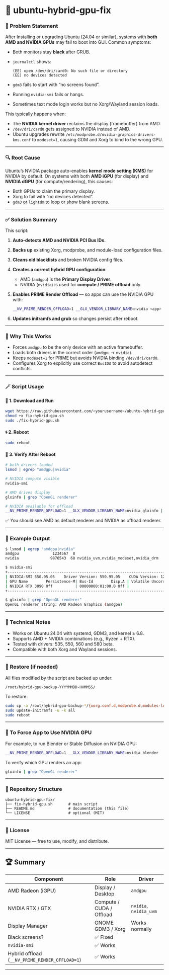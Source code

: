 # 🧰 ubuntu-hybrid-gpu-fix

### 🧩 Problem Statement

After Installing or upgrading Ubuntu (24.04 or similar), systems with **both AMD and NVIDIA GPUs** may fail to boot into GUI.
Common symptoms:

* Both monitors stay **black** after GRUB.
* `journalctl` shows:

  ```
  (EE) open /dev/dri/card0: No such file or directory
  (EE) no devices detected
  ```
* `gdm3` fails to start with “no screens found”.
* Running `nvidia-smi` fails or hangs.
* Sometimes text mode login works but no Xorg/Wayland session loads.

This typically happens when:

* The **NVIDIA kernel driver** reclaims the display (framebuffer) from AMD.
* `/dev/dri/card0` gets assigned to NVIDIA instead of AMD.
* Ubuntu upgrades rewrite `/etc/modprobe.d/nvidia-graphics-drivers-kms.conf` to `modeset=1`, causing GDM and Xorg to bind to the wrong GPU.

---

### 🔍 Root Cause

Ubuntu’s NVIDIA package auto-enables **kernel mode setting (KMS)** for NVIDIA by default.
On systems with both **AMD iGPU** (for display) and **NVIDIA dGPU** (for compute/rendering), this causes:

* Both GPUs to claim the primary display.
* Xorg to fail with “no devices detected”.
* `gdm3` or `lightdm` to loop or show blank screens.

---

### ✅ Solution Summary

This script:

1. **Auto-detects AMD and NVIDIA PCI Bus IDs.**
2. **Backs up** existing Xorg, modprobe, and module-load configuration files.
3. **Cleans old blacklists** and broken NVIDIA config files.
4. **Creates a correct hybrid GPU configuration**:

   * AMD (`amdgpu`) is the **Primary Display Driver**.
   * NVIDIA (`nvidia`) is used for **compute / PRIME offload** only.
5. **Enables PRIME Render Offload** — so apps can use the NVIDIA GPU with:

   ```bash
   __NV_PRIME_RENDER_OFFLOAD=1 __GLX_VENDOR_LIBRARY_NAME=nvidia <app>
   ```
6. **Updates initramfs and grub** so changes persist after reboot.

---

### 🧠 Why This Works

* Forces `amdgpu` to be the only device with an active framebuffer.
* Loads both drivers in the correct order (`amdgpu` → `nvidia`).
* Keeps `modeset=1` for PRIME but avoids NVIDIA binding `/dev/dri/card0`.
* Configures Xorg to explicitly use correct `BusID`s to avoid autodetect conflicts.

---

### 🪄 Script Usage

#### 🔧 1. Download and Run

```bash
wget https://raw.githubusercontent.com/<yourusername>/ubuntu-hybrid-gpu-fix/main/fix-hybrid-gpu.sh
chmod +x fix-hybrid-gpu.sh
sudo ./fix-hybrid-gpu.sh
```

#### 🌀 2. Reboot

```bash
sudo reboot
```

#### 🧾 3. Verify After Reboot

```bash
# both drivers loaded
lsmod | egrep "amdgpu|nvidia"

# NVIDIA compute visible
nvidia-smi

# AMD drives display
glxinfo | grep "OpenGL renderer"

# NVIDIA available for offload
__NV_PRIME_RENDER_OFFLOAD=1 __GLX_VENDOR_LIBRARY_NAME=nvidia glxinfo | grep "OpenGL renderer"
```

✅ You should see AMD as default renderer and NVIDIA as offload renderer.

---

### 🧩 Example Output

```bash
$ lsmod | egrep "amdgpu|nvidia"
amdgpu               1234567  8
nvidia              9876543  68 nvidia_uvm,nvidia_modeset,nvidia_drm

$ nvidia-smi
+-----------------------------------------------------------------------------+
| NVIDIA-SMI 550.95.05    Driver Version: 550.95.05    CUDA Version: 12.5     |
| GPU Name        Persistence-M| Bus-Id        Disp.A | Volatile Uncorr. ECC |
| NVIDIA RTX 3090 Off          | 00000000:01:00.0 Off |                  N/A |
+-----------------------------------------------------------------------------+

$ glxinfo | grep "OpenGL renderer"
OpenGL renderer string: AMD Radeon Graphics (amdgpu)
```

---

### 🧠 Technical Notes

* Works on Ubuntu 24.04 with systemd, GDM3, and kernel ≥ 6.8.
* Supports AMD + NVIDIA combinations (e.g., Ryzen + RTX).
* Tested with drivers: 535, 550, 560 and 580 beta.
* Compatible with both Xorg and Wayland sessions.

---

### 🧰 Restore (if needed)

All files modified by the script are backed up under:

```
/root/hybrid-gpu-backup-YYYYMMDD-HHMMSS/
```

To restore:

```bash
sudo cp -a /root/hybrid-gpu-backup-*/{xorg.conf.d,modprobe.d,modules-load.d} /etc/
sudo update-initramfs -u -k all
sudo reboot
```

---

### 🧪 To Force App to Use NVIDIA GPU

For example, to run Blender or Stable Diffusion on NVIDIA GPU:

```bash
__NV_PRIME_RENDER_OFFLOAD=1 __GLX_VENDOR_LIBRARY_NAME=nvidia blender
```

To verify which GPU renders an app:

```bash
glxinfo | grep "OpenGL renderer"
```

---

### 🧰 Repository Structure

```
ubuntu-hybrid-gpu-fix/
├── fix-hybrid-gpu.sh       # main script
├── README.md               # documentation (this file)
└── LICENSE                 # optional (MIT)
```

---

### 🏁 License

MIT License — free to use, modify, and distribute.

---

## 🏆 Summary

| Component                                      | Role                     | Driver                 |
| ---------------------------------------------- | ------------------------ | ---------------------- |
| AMD Radeon (iGPU)                              | Display / Desktop        | `amdgpu`               |
| NVIDIA RTX / GTX                               | Compute / CUDA / Offload | `nvidia`, `nvidia_uvm` |
| Display Manager                                | GNOME GDM3 / Xorg        | Works normally         |
| Black screens?                                 | ✅ Fixed                  |                        |
| `nvidia-smi`                                   | ✅ Works                  |                        |
| Hybrid offload (`__NV_PRIME_RENDER_OFFLOAD=1`) | ✅ Works                  |                        |

---

